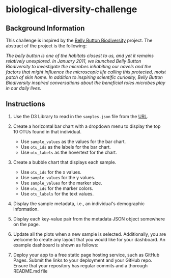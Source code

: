 # biological-diversity-challenge

## Background Information

This challenge is inspired by the [Belly Button Biodiversity](http://robdunnlab.com/projects/belly-button-biodiversity/) project. The abstract of the project is the following:


 *The belly button is one of the habitats closest to us, and yet it remains relatively unexplored. In January 2011, we launched Belly Button Biodiversity to investigate the microbes inhabiting our navels and the factors that might influence the microscopic life calling this protected, moist patch of skin home. In addition to inspiring scientific curiosity, Belly Button Biodiversity inspired conversations about the beneficial roles microbes play in our daily lives.*


 ## Instructions

 1. Use the D3 Library to read in the `samples.json` file from the [URL](https://2u-data-curriculum-team.s3.amazonaws.com/dataviz-classroom/v1.1/14-Interactive-Web-Visualizations/02-Homework/samples.json).

 1. Create a horizontal bar chart with a dropdown menu to display the top 10 OTUs found in that individual.
    - Use `sample_values` as the values for the bar chart.
    - Use `otu_ids` as the labels for the bar chart.
    - Use `otu_labels` as the hovertext for the chart.

1. Create a bubble chart that displays each sample.
    - Use `otu_ids` for the x values.
    - Use `sample_values` for the y values.
    - Use `sample_values` for the marker size.
    - Use `otu_ids` for the marker colors.
    - Use `otu_labels` for the text values.

1. Display the sample metadata, i.e., an individual's demographic information.

1. Display each key-value pair from the metadata JSON object somewhere on the page.

1. Update all the plots when a new sample is selected. Additionally, you are welcome to create any layout that you would like for your dashboard. An example dashboard is shown as follows:

1. Deploy your app to a free static page hosting service, such as GitHub Pages. Submit the links to your deployment and your GitHub repo. Ensure that your repository has regular commits and a thorough README.md file
